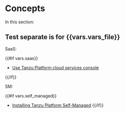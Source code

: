 # Concepts
 
In this section:

## Test separate is for {{vars.vars_file}}

SaaS:

{{#if vars.saas}}
- [Use Tanzu Platform cloud services console](./use-tanzu-cloud-services.hbs.md)
    <!-- [Add] Tanzu Platform cloud services - paste in the TOC -->
{{/if}}

SM:

{{#if vars.self_managed}}
- [Installing Tanzu Platform Self-Managed](./hub-sm-install-config/install-tp-sm.hbs.md)
{{/if}}


